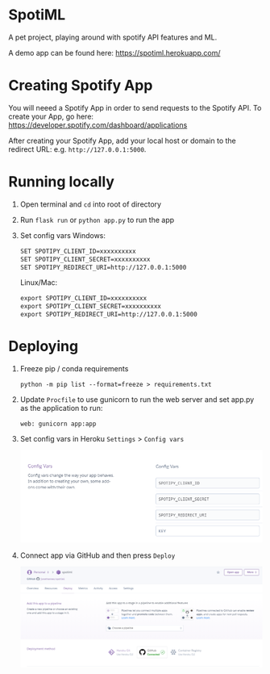 # SpotiML

A pet project, playing around with spotify API features and ML. 

A demo app can be found here: https://spotiml.herokuapp.com/


# Creating Spotify App
You will neeed a Spotify App in order to send requests to the Spotify API. To create your App, go here: https://developer.spotify.com/dashboard/applications

After creating your Spotify App, add your local host or domain to the redirect URL: e.g. `http://127.0.0.1:5000`. 

# Running locally
1. Open terminal and `cd` into root of directory 
2. Run `flask run` or `python app.py` to run the app 
3. Set config vars
    Windows: 
    ```
    SET SPOTIPY_CLIENT_ID=xxxxxxxxxx
    SET SPOTIPY_CLIENT_SECRET=xxxxxxxxxx
    SET SPOTIPY_REDIRECT_URI=http://127.0.0.1:5000
    ```

    Linux/Mac:
    ```
    export SPOTIPY_CLIENT_ID=xxxxxxxxxx
    export SPOTIPY_CLIENT_SECRET=xxxxxxxxxx
    export SPOTIPY_REDIRECT_URI=http://127.0.0.1:5000
    ```

# Deploying 

1. Freeze pip / conda requirements 
    ```
    python -m pip list --format=freeze > requirements.txt
    ```

2. Update `Procfile` to use gunicorn to run the web server and set app.py as the application to run: 
    ```
    web: gunicorn app:app
    ```

3. Set config vars in Heroku `Settings` > `Config vars`

    ![img](docs/img/heroku_config_vars.png)


4. Connect app via GitHub and then press `Deploy`

    ![img](docs/img/connect_app_github.png)